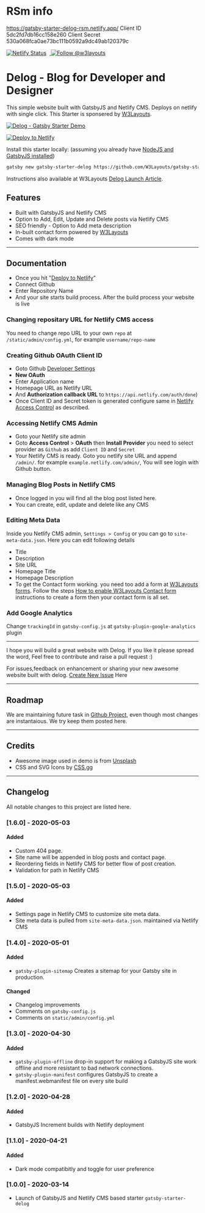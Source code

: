 # RSm info

https://gatsby-starter-delog-rsm.netlify.app/
Client ID 5dc2fd7db16cc158e260
Client Secret 530a068fca0ae73bc111b0592a9dc49ab120379c

[![Netlify Status](https://api.netlify.com/api/v1/badges/8ec719ad-c2f8-4529-b97d-e7561a9eaf33/deploy-status)](https://app.netlify.com/sites/delog-w3layouts/deploys) &nbsp;<a href="https://twitter.com/intent/follow?screen_name=w3layouts">
<img src="https://img.shields.io/twitter/follow/w3layouts.svg?label=Follow%20@w3layouts" alt="Follow @w3layouts" />
</a>

# Delog - Blog for Developer and Designer

This simple website built with GatsbyJS and Netlify CMS. Deploys on netlify with single click. This Starter is sponsered by [W3Layouts](https://w3layouts.com).

[![Delog - Gatsby Starter Demo](https://w3layouts.com/wp-content/uploads/2020/03/delog.jpg)](https://delog-w3layouts.netlify.com/)

[![Deploy to Netlify](https://www.netlify.com/img/deploy/button.svg)](https://app.netlify.com/start/deploy?repository=https://github.com/W3Layouts/gatsby-starter-delog)

Install this starter locally: (assuming you already have [NodeJS and GatsbyJS installed](https://www.gatsbyjs.org/tutorial/part-zero/))

```bash
gatsby new gatsby-starter-delog https://github.com/W3Layouts/gatsby-starter-delog
```

Instructions also available at W3Layouts [Delog Launch Article](https://w3layouts.com/articles/delog-gatsby-starter-netlify-cms/).

## Features

- Built with GatsbyJS and Netlify CMS
- Option to Add, Edit, Update and Delete posts via Netlify CMS
- SEO friendly - Option to Add meta description
- In-built contact form powered by [W3Layouts](https://w3layouts.com)
- Comes with dark mode

---

## Documentation

- Once you hit "[Deploy to Netlify](https://app.netlify.com/start/deploy?repository=https://github.com/W3Layouts/gatsby-starter-delog)"
- Connect Github
- Enter Repository Name
- And your site starts build process. After the build process your website is live

### Changing repositary URL for Netlify CMS access

You need to change repo URL to your own `repo` at `/static/admin/config.yml`, for example `username/repo-name`

### Creating Github OAuth Client ID

- Goto Github [Developer Settings](https://github.com/settings/developers)
- **New OAuth**
- Enter Application name
- Homepage URL as Netlify URL
- And **Authorization callback URL** to `https://api.netlify.com/auth/done`)
- Once Client ID and Secret token is generated configure same in [Netlify Access Control](#accessing-netlify-cms-admin) as described.

### Accessing Netlify CMS Admin

- Goto your Netlify site admin
- Goto **Access Control** > **OAuth** then **Install Provider** you need to select provider as `Github` as add `Client ID` and `Secret`
- Your Netlify CMS is ready. Goto you netlify site URL and append `/admin/`. for example `example.netlify.com/admin/`, You will see login with Github button.

### Managing Blog Posts in Netlify CMS

- Once logged in you will find all the blog post listed here.
- You can create, edit, update and delete like any CMS

### Editing Meta Data

Inside you Netlify CMS admin, `Settings > Config` or you can go to `site-meta-data.json`. Here you can edit following details

- Title
- Description
- Site URL
- Homepage Title
- Homepage Description
- To get the Contact form working. you need too add a form at [W3Layouts forms](https://my.w3layouts.com/Forms/). Follow the steps [How to enable W3Layouts Contact form](https://w3layouts.com/articles/introducing-contact-forms-for-static-websites/) instructions to create a form then your contact form is all set.

### Add Google Analytics

Change `trackingId` in `gatsby-config.js` at `gatsby-plugin-google-analytics` plugin

---

I hope you will build a great website with Delog. If you like it please spread the word, Feel free to contribute and raise a pull request :)

For issues,feedback on enhancement or sharing your new awesome website built with delog. [Create New Issue](https://github.com/W3Layouts/gatsby-starter-delog/issues/new) Here

---

## Roadmap

We are maintaining future task in [Github Project](https://github.com/W3Layouts/gatsby-starter-delog/projects/1), even though most changes are instantaious. We try keep them posted here.

---

## Credits

- Awesome image used in demo is from [Unsplash](https://unsplash.com)
- CSS and SVG Icons by [CSS.gg](https://css.gg)

---

## Changelog

All notable changes to this project are listed here.

### [1.6.0] - 2020-05-03

#### Added

- Custom 404 page.
- Site name will be appended in blog posts and contact page.
- Reordering fields in Netlify CMS for better flow of post creation.
- Validation for path in Netlify CMS

### [1.5.0] - 2020-05-03

#### Added

- Settings page in Netlify CMS to customize site meta data.
- Site meta data is pulled from `site-meta-data.json`. maintained via Netlify CMS

### [1.4.0] - 2020-05-01

#### Added

- `gatsby-plugin-sitemap` Creates a sitemap for your Gatsby site in production.

#### Changed

- Changelog improvements
- Comments on `gatsby-config.js`
- Comments on `static/admin/config.yml`

### [1.3.0] - 2020-04-30

#### Added

- `gatsby-plugin-offline` drop-in support for making a GatsbyJS site work offline and more resistant to bad network connections.
- `gatsby-plugin-manifest` configures GatsbyJS to create a manifest.webmanifest file on every site build

### [1.2.0] - 2020-04-28

#### Added

- GatsbyJS Increment builds with Netlify deployment

### [1.1.0] - 2020-04-21

#### Added

- Dark mode compatibitly and toggle for user preference

### [1.0.0] - 2020-03-14

- Launch of GatsbyJS and Netlify CMS based starter `gatsby-starter-delog`
